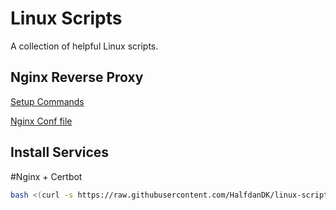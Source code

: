 # Linux Scripts
A collection of helpful Linux scripts.

## Nginx Reverse Proxy
[Setup Commands](/nginx-reverse-proxy-cmds.txt)

[Nginx Conf file](/nginx-reverse-proxy-config.conf)

## Install Services

#Nginx + Certbot
```bash
bash <(curl -s https://raw.githubusercontent.com/HalfdanDK/linux-scripts/master/update-and-webserver.sh)
```
